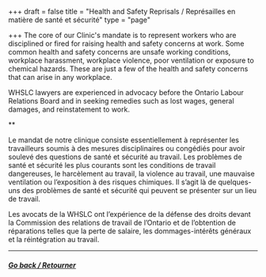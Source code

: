 +++
draft = false
title = "Health and Safety Reprisals / Représailles en matière de santé et sécurité"
type = "page"

+++
The core of our Clinic's mandate is to represent workers who are disciplined or fired for raising health and safety concerns at work. Some common health and safety concerns are unsafe working conditions, workplace harassment, workplace violence, poor ventilation or exposure to chemical hazards. These are just a few of the health and safety concerns that can arise in any workplace.

WHSLC lawyers are experienced in advocacy before the Ontario Labour Relations Board and in seeking remedies such as lost wages, general damages, and reinstatement to work.

**

Le mandat de notre clinique consiste essentiellement à représenter les travailleurs soumis à des mesures disciplinaires ou congédiés pour avoir soulevé des questions de santé et sécurité au travail. Les problèmes de santé et sécurité les plus courants sont les conditions de travail dangereuses, le harcèlement au travail, la violence au travail, une mauvaise ventilation ou l’exposition à des risques chimiques. Il s’agit là de quelques-uns des problèmes de santé et sécurité qui peuvent se présenter sur un lieu de travail.

Les avocats de la WHSLC ont l’expérience de la défense des droits devant la Commission des relations de travail de l’Ontario et de l’obtention de réparations telles que la perte de salaire, les dommages-intérêts généraux et la réintégration au travail.


* * *

##### [Go back / Retourner](/features/services/unlawful-dismissals/)
